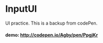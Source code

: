 # InputUI
UI practice.  This is a backup from codePen.
#### demo: http://codepen.io/Agby/pen/PpgjKr
